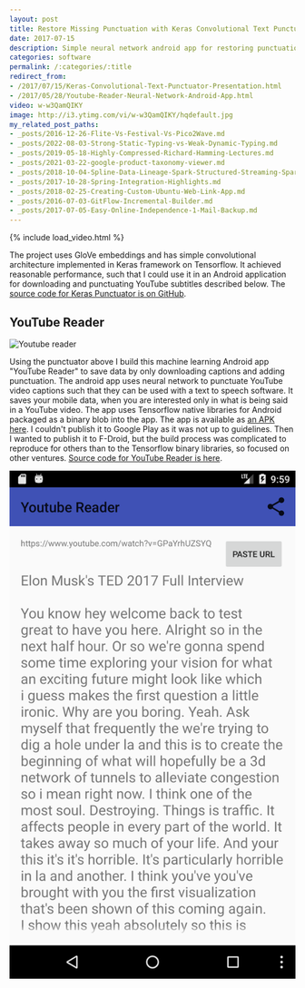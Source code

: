 ```yaml
---
layout: post
title: Restore Missing Punctuation with Keras Convolutional Text Punctuator
date: 2017-07-15
description: Simple neural network android app for restoring punctuation in text e.g. YouTube subtitles.
categories: software
permalink: /:categories/:title
redirect_from:
- /2017/07/15/Keras-Convolutional-Text-Punctuator-Presentation.html
- /2017/05/28/Youtube-Reader-Neural-Network-Android-App.html
video: w-w3QamQIKY
image: http://i3.ytimg.com/vi/w-w3QamQIKY/hqdefault.jpg
my_related_post_paths:
- _posts/2016-12-26-Flite-Vs-Festival-Vs-Pico2Wave.md
- _posts/2022-08-03-Strong-Static-Typing-vs-Weak-Dynamic-Typing.md
- _posts/2019-05-18-Highly-Compressed-Richard-Hamming-Lectures.md
- _posts/2021-03-22-google-product-taxonomy-viewer.md
- _posts/2018-10-04-Spline-Data-Lineage-Spark-Structured-Streaming-Spark-AI-Summit-2018.md
- _posts/2017-10-28-Spring-Integration-Highlights.md
- _posts/2018-02-25-Creating-Custom-Ubuntu-Web-Link-App.md
- _posts/2016-07-03-GitFlow-Incremental-Builder.md
- _posts/2017-07-05-Easy-Online-Independence-1-Mail-Backup.md
---
```




{% include load_video.html %}

The project uses GloVe embeddings and has simple convolutional architecture implemented in Keras framework on Tensorflow.
It achieved reasonable performance, such that I could use it in an Android application for downloading and punctuating YouTube subtitles described below.
The [source code for Keras Punctuator is on GitHub](https://github.com/vackosar/keras-punctuator). 


## YouTube Reader
![Youtube reader](https://raw.githubusercontent.com/vackosar/youtube-reader/master/store/featured.png)

Using the punctuator above I build this machine learning Android app "YouTube Reader" to save data by only downloading captions and adding punctuation.
The android app uses neural network to punctuate YouTube video captions such that they can be used with a text to speech software.
It saves your mobile data, when you are interested only in what is being said in a YouTube video.
The app uses Tensorflow native libraries for Android packaged as a binary blob into the app.
The app is available as [an APK here](https://github.com/vackosar/youtube-reader).
I couldn't publish it to Google Play as it was not up to guidelines.
Then I wanted to publish it to F-Droid, but the build process was complicated to reproduce for others than to the Tensorflow binary libraries, so focused on other ventures.
[Source code for YouTube Reader is here](https://github.com/vackosar/youtube-reader).

![Youtube reader Screen shot](/images/youtube-reader-screenshot.png)
